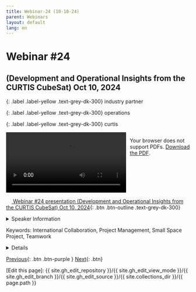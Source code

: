 ```yaml
---
title: Webinar-24 (10-10-24)
parent: Webinars
layout: default
lang: en
---
```


# Webinar #24
## (Development and Operational Insights from the CURTIS CubeSat) Oct 10, 2024

{: .label .label-yellow .text-grey-dk-300}
industry partner

{: .label .label-yellow .text-grey-dk-300}
operations

{: .label .label-yellow .text-grey-dk-300}
curtis

<div style="display: flex; gap: 10px; align-items: flex-start;">
  <!-- Video Section -->
  <div style="flex: 2; max-width: 66%;">
    <video controls width="100%" height="auto">
      <source src="https://birds-project.com/open-source/video/birds_bus_opensource_webinar_24.mp4" type="video/mp4">
      Your browser does not support the video tag.
    </video>
  </div>

  <!-- Chat Section -->
  <div style="flex: 1; max-width: 33%;">
    <object 
      data="https://birds-project.com/open-source/pdf/BIRDS_BUS_Opensource_24_chat.pdf" 
      width="100%" 
      height="275px">
      <p>Your browser does not support PDFs. <a href="https://birds-project.com/open-source/pdf/BIRDS_BUS_Opensource_24_chat.pdf">Download the PDF</a>.</p>
    </object>
  </div>
</div>

<!-- Download Presentation  -->
[<img src="https://raw.githubusercontent.com/FortAwesome/Font-Awesome/6.x/svgs/regular/circle-down.svg" width="15" height="15"> Webinar #24 presentation (Development and Operational Insights from the CURTIS CubeSat) Oct 10, 2024](https://birds-project.com/open-source/pdf/birds_bus_opensource_webinar_24.pdf){: .btn .btn-outline .text-grey-dk-300}


<details markdown="block">
<summary>Speaker Information</summary>
Dr. José Rodrigo Córdova Alarcón (Kyutech)
José Rodrigo Córdova-Alarcón was born in Mexico City in August 1982. He earned
his B.Eng. and M.Eng. degrees from the National Autonomous University of Mexico
in 2008 and 2011, respectively, and completed his Ph.D. in space engineering at the
Kyushu Institute of Technology, Japan, in 2019. During his studies, he interned at
the University of Stuttgart's Institute of Space Systems in 2009, contributing to the
Flying Laptop microsatellite project.
From 2013 to 2015, Rodrigo worked as a researcher at the Center for Aerospace
Development at the National Polytechnic Institute (IPN), where he supported
various satellite projects. Since 2018, he has been a Postdoctoral Researcher at
Kyushu Institute of Technology's Laboratory of Lean Satellite Enterprises and InOrbit Experiments, where he specializes in developing Attitude and Orbit Control
Systems (ADCS) for nanosatellites.
Rodrigo has played key roles in several satellite missions, including Aoba VELOX IV
(launched in 2019), KITSUNE (launched in 2022), CURTIS (launched in 2024), and
LEOPARD (to be launched by 2025). He is currently leading ADCS development for
the VERTECS satellite project and providing technical guidance on system
engineering. His research interests include satellite attitude determination and
control, orbital dynamics, space systems engineering, and the development of
embedded systems for space applications.
</details>

Keywords: International Collaboration, Project Management, Small Space Project, Teamwork

<details markdown="block">
<summary>Details</summary>
This presentation covers the development, integration, and early operations of the CURTIS (Compact
Utility Research and Technology Integration Satellite) project. CURTIS is a 3U CubeSat developed by
Kyushu Institute of Technology in collaboration with Panasonic Holdings Corporation. The satellite’s
BUS evolved from previous BIRDS projects and was designed for efficient subsystem integration,
featuring a slot-type structure to support mass production and simplify assembly. CURTIS carries three
payloads developed by Panasonic: a thermal experiment using surface-coated graphite for heat
management, an highly integrated onboard computer, power system and UHF transceiver (Panasonic
BUS), and an in-vehicle analog camera for Earth observation. These payloads were integrated into the
Kyutech BUS, which also includes UHF and S-band communication systems. The satellite uses the
Infostellar ground station network for S-band communication. CURTIS was successfully launched from
the International Space Station’s Kibo module in April 2024.This presentation will discuss the design,
development milestones, and operational results of CURTIS, highlighting the potential for streamlined
CubeSat development using the Kyutech BUS platform..
</details>

[Previous]({{site.url}}//resources/webinars/webinar-22){: .btn .btn-purple }
[Next]({{site.url}}/resources/webinars/webinar-24){: .btn}

[Edit this page]:  {{ site.gh_edit_repository }}/{{ site.gh_edit_view_mode }}/{{ site.gh_edit_branch }}/{{ site.gh_edit_source }}/{{ site.collections_dir }}/{{ page.path }}
